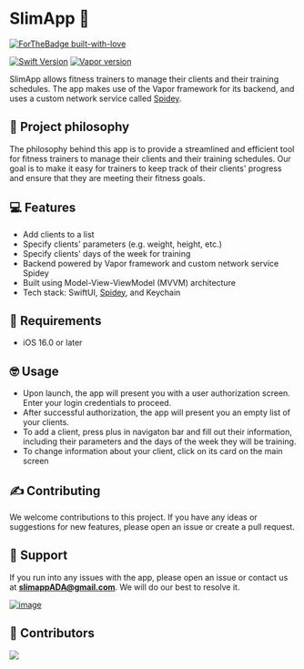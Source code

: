 # SlimApp 💪
[![ForTheBadge built-with-love](http://ForTheBadge.com/images/badges/built-with-love.svg)]([https://GitHub.com/giiks131/SlimApp/graphs/contributors)

[![Swift Version](https://img.shields.io/badge/Swift-5.0-brightgreen.svg)](https://swift.org)
[![Vapor version](https://img.shields.io/badge/Vapor-4-30B6FC.svg)](https://vapor.codes)

SlimApp allows fitness trainers to manage their clients and their training schedules. 
The app makes use of the Vapor framework for its backend, and uses a custom network service called [Spidey](https://github.com/inTheAM/Spidey).

## 🧐 Project philosophy

The philosophy behind this app is to provide a streamlined and efficient tool for fitness trainers to manage their clients and their training schedules. Our goal is to make it easy for trainers to keep track of their clients' progress and ensure that they are meeting their fitness goals. 

## 💻 Features

- Add clients to a list
- Specify clients' parameters (e.g. weight, height, etc.)
- Specify clients' days of the week for training
- Backend powered by Vapor framework and custom network service Spidey
- Built using Model-View-ViewModel (MVVM) architecture
- Tech stack: SwiftUI, [Spidey](https://github.com/inTheAM/Spidey), and Keychain

## 📱 Requirements

- iOS 16.0 or later

## 🤓 Usage

- Upon launch, the app will present you with a user authorization screen. Enter your login credentials to proceed.
- After successful authorization, the app will present you an empty list of your clients.
- To add a client, press plus in navigaton bar and fill out their information, including their parameters and the days of the week they will be training.
- To change information about your client, click on its card on the main screen

## ✍️ Contributing

We welcome contributions to this project. If you have any ideas or suggestions for new features, please open an issue or create a pull request.

## 💛 Support

If you run into any issues with the app, please open an issue or contact us at **slimappADA@gmail.com**. We will do our best to resolve it.

[![image](https://img.shields.io/badge/Gmail-D14836?style=for-the-badge&logo=gmail&logoColor=white)](mailto:slimappADA@gmail.com)

## 🤝 Contributors
<a href="https://github.com/giiks131/SlimApp/graphs/contributors">
  <img src="https://contrib.rocks/image?repo=giiks131/SlimApp" />
</a>

